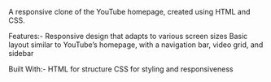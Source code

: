 A responsive clone of the YouTube homepage, created using HTML and CSS.

Features:-
Responsive design that adapts to various screen sizes
Basic layout similar to YouTube’s homepage, with a navigation bar, video grid, and sidebar

Built With:-
HTML for structure
CSS for styling and responsiveness
